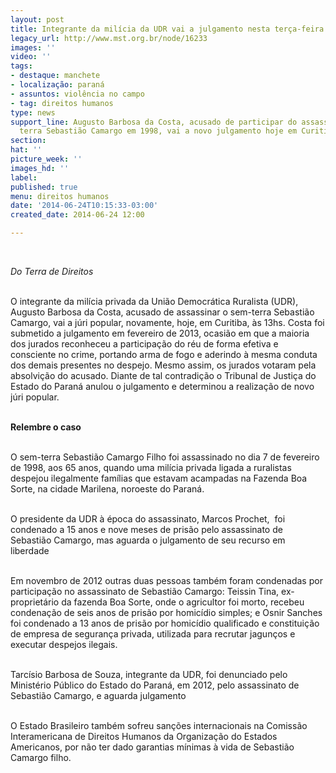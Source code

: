 ```yaml
---
layout: post
title: Integrante da milícia da UDR vai a julgamento nesta terça-feira
legacy_url: http://www.mst.org.br/node/16233
images: ''
video: ''
tags:
- destaque: manchete
- localização: paraná
- assuntos: violência no campo
- tag: direitos humanos
type: news
support_line: Augusto Barbosa da Costa, acusado de participar do assassinato do sem
  terra Sebastião Camargo em 1998, vai a novo julgamento hoje em Curitiba.
section: 
hat: ''
picture_week: ''
images_hd: ''
label: 
published: true
menu: direitos humanos
date: '2014-06-24T10:15:33-03:00'
created_date: 2014-06-24 12:00

---
```

<p>&nbsp;</p><p><em>Do Terra de Direitos</em></p><p><br>O integrante da milícia privada da União Democrática Ruralista (UDR), Augusto Barbosa da Costa, acusado de assassinar o sem-terra Sebastião Camargo, vai a júri popular, novamente, hoje, em Curitiba, às 13hs. Costa foi submetido a julgamento em fevereiro de 2013, ocasião em que a maioria dos jurados reconheceu a participação do réu de forma efetiva e consciente no crime, portando arma de fogo e aderindo à mesma conduta dos demais presentes no despejo. Mesmo assim, os jurados votaram pela absolvição do acusado. Diante de tal contradição o Tribunal de Justiça do Estado do Paraná anulou o julgamento e determinou a realização de novo júri popular.</p><p><br><strong>Relembre o caso</strong></p><p><br>O sem-terra Sebastião Camargo Filho foi assassinado no dia 7 de fevereiro de 1998, aos 65 anos, quando uma milícia privada ligada a ruralistas despejou ilegalmente famílias que estavam acampadas na Fazenda Boa Sorte, na cidade Marilena, noroeste do Paraná.</p><p><br>O presidente da UDR à época do assassinato, Marcos Prochet, &nbsp;foi condenado a 15 anos e nove meses de prisão pelo assassinato de Sebastião Camargo, mas aguarda o julgamento de seu recurso em liberdade</p><p><br>Em novembro de 2012 outras duas pessoas também foram condenadas por participação no assassinato de Sebastião Camargo: Teissin Tina, ex-proprietário da fazenda Boa Sorte, onde o agricultor foi morto, recebeu condenação de seis anos de prisão por homicídio simples; e Osnir Sanches foi condenado a 13 anos de prisão por homicídio qualificado e constituição de empresa de segurança privada, utilizada para recrutar jagunços e executar despejos ilegais.</p><p><br>Tarcísio Barbosa de Souza, integrante da UDR, foi denunciado pelo Ministério Público do Estado do Paraná, em 2012, pelo assassinato de Sebastião Camargo, e aguarda julgamento</p><p><br>O Estado Brasileiro também sofreu sanções internacionais na Comissão Interamericana de Direitos Humanos da Organização do Estados Americanos, por não ter dado garantias mínimas à vida de Sebastião Camargo filho.</p><div>&nbsp;</div><div>&nbsp;</div>
